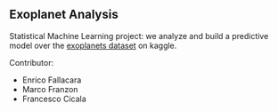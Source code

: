 ## Exoplanet Analysis
Statistical Machine Learning project: we analyze and build a predictive model over the  [exoplanets dataset](https://github.com/francescocicala/Exoplanets_Analysis.git) on kaggle.

Contributor:
- Enrico Fallacara
- Marco Franzon
- Francesco Cicala
